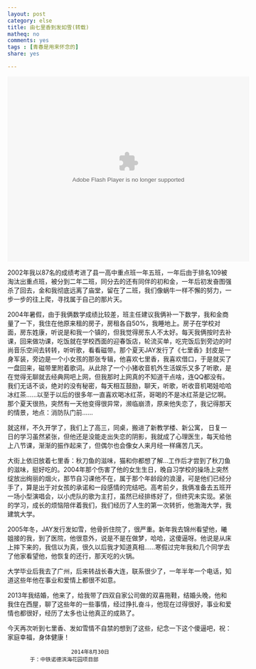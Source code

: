 ```yaml
---
layout: post 
category: else
title: 由七里香到发如雪(转载)
matheq: no
comments: yes
tags : [青春是用来怀念的]
share: yes

---
```


<embed height="415" width="544" quality="high" allowfullscreen="true" type="application/x-shockwave-flash" src="//static.hdslb.com/miniloader.swf" flashvars="aid=4336974&page=1" pluginspage="//www.adobe.com/shockwave/download/download.cgi?P1_Prod_Version=ShockwaveFlash"/>

2002年我以87名的成绩考进了县一高中重点班一年五班，一年后由于排名109被淘汰出重点班，被分到二年二班，同分去的还有同伴的初和金，一年后初发奋图强杀了回去，金和我彻底远离了庙堂，留在了二班，我们像蜗牛一样不懈的努力，一步一步的往上爬，寻找属于自己的那片天。

2004年暑假，由于我俩数学成绩比较差，班主任建议我俩补一下数学，我和金商量了一下，我住在他原来租的房子，房租各自50%，我睡地上。房子在学校对面，房东姓康，听说是和我一个镇的，但我觉得房东人不太好。每天我俩按时去补课，回来做功课，吃饭就在学校西面的迎春饭店，轮流买单，吃完饭后到旁边的时尚音乐空间去转转，听听歌，看看磁带。那个夏天JAY发行了《七里香》封皮是一身军装，旁边是一个小女孩的那张专辑，他喜欢七里香，我喜欢借口，于是就买了一盘回来，磁带里附着歌词。从此除了一个小猪收音机外生活娱乐又多了听歌，是在觉得无聊就去经典网吧上网，但我那时上网真的不知道干点啥，连QQ都没有。我们无话不谈，绝对的没有秘密，每天相互鼓励，聊天，听歌，听收音机喝娃哈哈冰红茶......以至于以后的很多年一直喜欢喝冰红茶，哥喝的不是冰红茶是记忆啊。那个夏天很热，突然有一天他变得很异常，濒临崩溃，原来他失恋了，我记得那天的情景，地点：消防队门前......

就这样，不久开学了，我们上了高三，同桌，搬进了新教学楼、新公寓， 日复一日的学习虽然紧张，但他还是没能走出失恋的阴影，我就成了心理医生，每天给他上八节课，渐渐的振作起来了，但偶尔也会像女人来月经一样痛苦几天。
    
大街上依旧放着七里香：秋刀鱼的滋味，猫和你都想了解...工作后才尝到了秋刀鱼的滋味，挺好吃的。2004年那个伤害了他的女生生日，晚自习学校的操场上突然绽放出绚丽的烟火，那节自习课他不在，属于那个年龄段的浪漫，可是他们已经分手了，算是出于对女孩的承诺和一段感情的完结吧。高考前夕，我俩准备去五班开一场小型演唱会，以小虎队的歌为主打，虽然已经排练好了，但终究未实现。紧张的学习，成长的烦恼陪伴着我们，我们经历了人生的第一次转折，他渤海大学，我建筑大学。

2005年冬，JAY发行发如雪，他骨折住院了，很严重。新年我去锦州看望他，曦姐接的我，到了医院，他很意外，说是不是在做梦，哈哈，这傻逼呀。他说是从床上摔下来的，我信以为真，很久以后我才知道真相......寒假过完年我和几个同学去了他家看望他，他恢复的还行，那天吃的火锅。

大学毕业后我去了广州，后来转战长春大连，联系很少了，一年半年一个电话，知道这些年他在事业和爱情上都很不如意。

2013年我结婚，他来了，给我带了四双自家公司做的双喜拖鞋，结婚头晚，他和我住在西屋，聊了这些年的一些事情，经过挣扎奋斗，他现在过得很好，事业和爱情也都很好，经历了太多也让他真正的成熟了。

今天再次听到七里香、发如雪情不自禁的想到了这些，纪念一下这个傻逼吧，祝：家庭幸福，身体健康！

                        2014年8月30日
           于：中铁诺德滨海花园项目部
